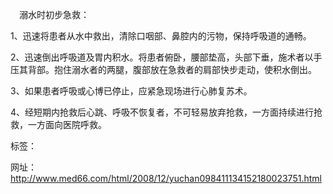 ﻿　溺水时初步急救：

1、迅速将患者从水中救出，清除口咽部、鼻腔内的污物，保持呼吸道的通畅。

2、迅速倒出呼吸道及胃内积水。将患者俯卧，腰部垫高，头部下垂，施术者以手压其背部。抱住溺水者的两腿，腹部放在急救者的肩部快步走动，使积水倒出。

3、如果患者呼吸或心博已停止，应紧急现场进行心肺复苏术。

4、经短期内抢救后心跳、呼吸不恢复者，不可轻易放弃抢救，一方面持续进行抢救，一方面向医院呼救。


标签：

网址：http://www.med66.com/html/2008/12/yuchan098411134152180023751.html